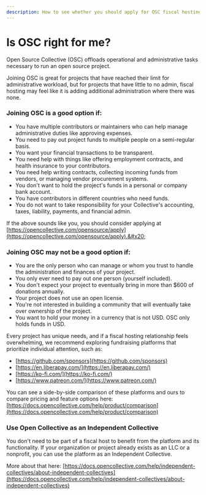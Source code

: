 ```yaml
---
description: How to see whether you should apply for OSC fiscal hosting or not.
---
```


# Is OSC right for me?

Open Source Collective (OSC) offloads operational and administrative tasks necessary to run an open source project.&#x20;

Joining OSC is great for projects that have reached their limit for administrative workload, but for projects that have little to no admin, fiscal hosting may feel like it is adding additional administration where there was none.

### Joining OSC is a good option if:

* You have multiple contributors or maintainers who can help manage administrative duties like approving expenses.
* You need to pay out project funds to multiple people on a semi-regular basis.
* You want your financial transactions to be transparent.
* You need help with things like offering employment contracts, and health insurance to your contributors.
* You need help writing contracts, collecting incoming funds from vendors, or managing vendor procurement systems.
* You don't want to hold the project's funds in a personal or company bank account.
* You have contributors in different countries who need funds.
* You do not want to take responsibility for your Collective's accounting, taxes, liability, payments, and financial admin.

If the above sounds like you, you should consider applying at [https://opencollective.com/opensource/apply](https://opencollective.com/opensource/apply).&#x20;

### Joining OSC may not be a good option if:

* You are the only person who can manage or whom you trust to handle the administration and finances of your project.
* You only ever need to pay out one person (yourself included).
* You don't expect your project to eventually bring in more than $600 of donations annually.
* Your project does not use an open license.
* You're not interested in building a community that will eventually take over ownership of the project.
* You want to hold your money in a currency that is not USD. OSC only holds funds in USD.

Every project has unique needs, and if a fiscal hosting relationship feels overwhelming, we recommend exploring fundraising platforms that prioritize individual attention, such as:

* [https://github.com/sponsors](https://github.com/sponsors)
* [https://en.liberapay.com/](https://en.liberapay.com/)
* [https://ko-fi.com/](https://ko-fi.com/)
* [https://www.patreon.com/](https://www.patreon.com/)

You can see a side-by-side comparison of these platforms and ours to compare pricing and feature options here: [https://docs.opencollective.com/help/product/comparison](https://docs.opencollective.com/help/product/comparison)

### Use Open Collective as an Independent Collective

You don't need to be part of a fiscal host to benefit from the platform and its functionality. If your organization or project already exists as an LLC or a nonprofit, you can use the platform as an Independent Collective.&#x20;

More about that here: [https://docs.opencollective.com/help/independent-collectives/about-independent-collectives](https://docs.opencollective.com/help/independent-collectives/about-independent-collectives)
